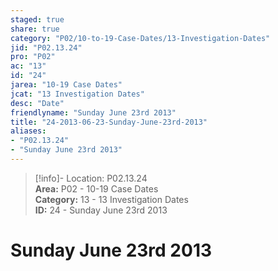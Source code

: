 ```yaml
---  
staged: true  
share: true  
category: "P02/10-to-19-Case-Dates/13-Investigation-Dates"  
jid: "P02.13.24"  
pro: "P02"  
ac: "13"  
id: "24"  
jarea: "10-19 Case Dates"  
jcat: "13 Investigation Dates"  
desc: "Date"  
friendlyname: "Sunday June 23rd 2013"  
title: "24-2013-06-23-Sunday-June-23rd-2013"  
aliases:   
- "P02.13.24"  
- "Sunday June 23rd 2013"  
---  
```

>[!info]- Location: P02.13.24  
>**Area:** P02 - 10-19 Case Dates  
>**Category:** 13 - 13 Investigation Dates  
>**ID:** 24 - Sunday June 23rd 2013  
  
# Sunday June 23rd 2013  
